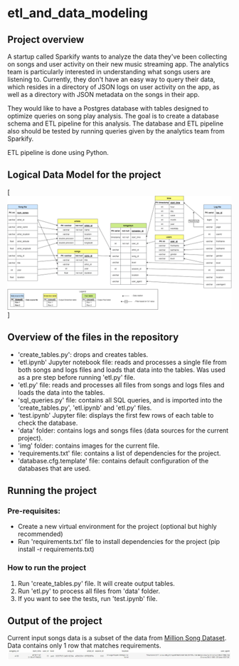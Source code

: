 # etl_and_data_modeling

## Project overview
A startup called Sparkify wants to analyze the data they've been collecting on songs and user activity on their new music streaming app. The analytics team is particularly interested in understanding what songs users are listening to. Currently, they don't have an easy way to query their data, which resides in a directory of JSON logs on user activity on the app, as well as a directory with JSON metadata on the songs in their app.

They would like to have a Postgres database with tables designed to optimize queries on song play analysis. The goal is to create a database schema and ETL pipeline for this analysis. The database and ETL pipeline also should be tested by running queries given by the analytics team from Sparkify.

ETL pipeline is done using Python.

## Logical Data Model for the project
[![Data Model for ETL Sparkify project](/img/DataModelSparkify.png)]

## Overview of the files in the repository
- 'create_tables.py': drops and creates tables.
- 'etl.ipynb' Jupyter notebook file: reads and processes a single file from both songs and logs files and loads that data into the tables. Was used as a pre step before running 'etl.py' file. 
- 'etl.py' file: reads and processes all files from songs and logs files and loads the data into the tables.
- 'sql_queries.py' file: contains all SQL queries, and is imported into the 'create_tables.py', 'etl.ipynb' and 'etl.py' files.
- 'test.ipynb' Jupyter file: displays the first few rows of each table to check the database.
- 'data' folder: contains logs and songs files (data sources for the current project).
- 'img' folder: contains images for the current file.
- 'requirements.txt' file: contains a list of dependencies for the project.
- 'database.cfg.template' file: contains default configuration of the databases that are used. 

## Running the project 

### Pre-requisites:
- Create a new virtual environment for the project (optional but highly recommended) 
- Run 'requirements.txt' file to install dependencies for the project (pip install -r requirements.txt)

### How to run the project
1. Run 'create_tables.py' file. It will create output tables.
2. Run 'etl.py' to process all files from 'data' folder. 
3. If you want to see the tests, run 'test.ipynb' file.

## Output of the project
Current input songs data is a subset of the data from [Million Song Dataset](http://millionsongdataset.com/). 
Data contains only 1 row that matches requirements. 
![Sparkify Data Modeling project output](/img/Sparkify-output.jpg)
